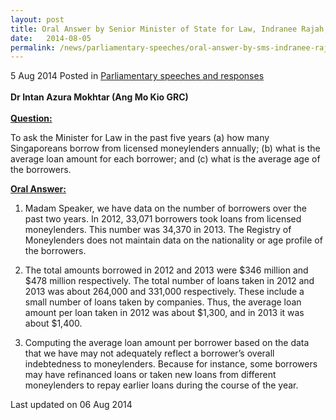 ```yaml
---
layout: post
title: Oral Answer by Senior Minister of State for Law, Indranee Rajah, to Parliamentary Question on Licensed Moneylending
date:   2014-08-05
permalink: /news/parliamentary-speeches/oral-answer-by-sms-indranee-rajah-to-pq-on-licensed-moneylending
---
```


5 Aug 2014 Posted in [Parliamentary speeches and responses](/news/parliamentary-speeches)
<br>  
**Dr Intan Azura Mokhtar (Ang Mo Kio GRC)**
<br>  
**<u>Question:</u>**  

To ask the Minister for Law in the past five years (a) how many Singaporeans borrow from licensed moneylenders annually; (b) what is the average loan amount for each borrower; and (c) what is the average age of the borrowers.

**<u>Oral Answer:</u>**  


1. Madam Speaker, we have data on the number of borrowers over the past two years. In 2012, 33,071 borrowers took loans from licensed moneylenders. This number was 34,370 in 2013. The Registry of Moneylenders does not maintain data on the nationality or age profile of the borrowers.
 
2. The total amounts borrowed in 2012 and 2013 were $346 million and $478 million respectively. The total number of loans taken in 2012 and 2013 was about 264,000 and 331,000 respectively. These include a small number of loans taken by companies. Thus, the average loan amount per loan taken in 2012 was about $1,300, and in 2013 it was about $1,400.
 
3. Computing the average loan amount per borrower based on the data that we have may not adequately reflect a borrower’s overall indebtedness to moneylenders. Because for instance, some borrowers may have refinanced loans or taken new loans from different moneylenders to repay earlier loans during the course of the year.


<p class="right-side-updated">Last updated on 06 Aug 2014</p> 
